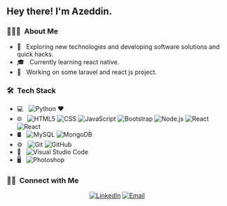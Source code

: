 
<h2> Hey there! I'm Azeddin.</h2>

<h3> 👨🏻‍💻 &nbsp;About Me </h3>

- 🤔 &nbsp; Exploring new technologies and developing software solutions and quick hacks.
- 🎓 &nbsp; Currently learning react native.
- 💼 &nbsp; Working on some laravel and react js project.


<h3> 🛠 &nbsp;Tech Stack</h3>

- 💻 &nbsp;
  ![Python](https://img.shields.io/badge/-Python-333333?style=flat&logo=python) ❤️
- 🌐 &nbsp;
  ![HTML5](https://img.shields.io/badge/-HTML5-333333?style=flat&logo=HTML5)
  ![CSS](https://img.shields.io/badge/-CSS-333333?style=flat&logo=CSS3&logoColor=1572B6)
  ![JavaScript](https://img.shields.io/badge/-JavaScript-333333?style=flat&logo=javascript)
  ![Bootstrap](https://img.shields.io/badge/-Bootstrap-333333?style=flat&logo=bootstrap&logoColor=563D7C)
  ![Node.js](https://img.shields.io/badge/-Node.js-333333?style=flat&logo=node.js)
  ![React](https://img.shields.io/badge/-React-333333?style=flat&logo=react)
  ![React](https://img.shields.io/badge/-Laravel-333333?style=flat&logo=Laravel)
- 🛢 &nbsp;
  ![MySQL](https://img.shields.io/badge/-MySQL-333333?style=flat&logo=mysql)
  ![MongoDB](https://img.shields.io/badge/-MongoDB-333333?style=flat&logo=mongodb)
- ⚙️ &nbsp;
  ![Git](https://img.shields.io/badge/-Git-333333?style=flat&logo=git)
  ![GitHub](https://img.shields.io/badge/-GitHub-333333?style=flat&logo=github)
- 🔧 &nbsp;
  ![Visual Studio Code](https://img.shields.io/badge/-Visual%20Studio%20Code-333333?style=flat&logo=visual-studio-code&logoColor=007ACC)
- 🖥 &nbsp;
  ![Photoshop](https://img.shields.io/badge/-Photoshop-333333?style=flat&logo=adobe-photoshop)

<h3> 🤝🏻 &nbsp;Connect with Me </h3>

<p align="center">
<a href="https://www.linkedin.com/in/azeddine-ait-waalla-081207223/"><img alt="LinkedIn" src="https://img.shields.io/badge/LinkedIn-Azeddine%20Ait%20Waalla-blue?style=flat-square&logo=linkedin"></a>
<a href="mailto:azeddinaitwaalla@gmail.com"><img alt="Email" src="https://img.shields.io/badge/Email-azeddinaitwaalla@gmail.com-blue?style=flat-square&logo=gmail"></a>
</p>
